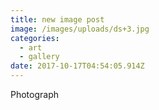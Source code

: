 ```yaml
---
title: new image post
image: /images/uploads/ds+3.jpg
categories:
  - art
  - gallery
date: 2017-10-17T04:54:05.914Z
---
```

Photograph
